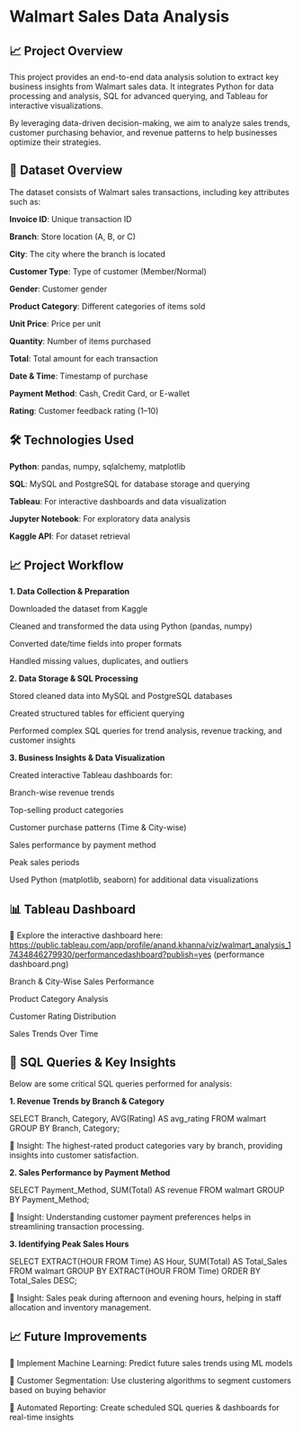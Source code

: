# Walmart Sales Data Analysis

## 📈 Project Overview

This project provides an end-to-end data analysis solution to extract key business insights from Walmart sales data. It integrates Python for data processing and analysis, SQL for advanced querying, and Tableau for interactive visualizations.

By leveraging data-driven decision-making, we aim to analyze sales trends, customer purchasing behavior, and revenue patterns to help businesses optimize their strategies.

## 📂 Dataset Overview

The dataset consists of Walmart sales transactions, including key attributes such as:

**Invoice ID**: Unique transaction ID

**Branch**: Store location (A, B, or C)

**City**: The city where the branch is located

**Customer Type**: Type of customer (Member/Normal)

**Gender**: Customer gender

**Product Category**: Different categories of items sold

**Unit Price**: Price per unit

**Quantity**: Number of items purchased

**Total**: Total amount for each transaction

**Date & Time**: Timestamp of purchase

**Payment Method**: Cash, Credit Card, or E-wallet

**Rating**: Customer feedback rating (1–10)

## 🛠️ Technologies Used

**Python**: pandas, numpy, sqlalchemy, matplotlib

**SQL**: MySQL and PostgreSQL for database storage and querying

**Tableau**: For interactive dashboards and data visualization

**Jupyter Notebook**: For exploratory data analysis

**Kaggle API**: For dataset retrieval

## 📈 Project Workflow

**1. Data Collection & Preparation**

Downloaded the dataset from Kaggle

Cleaned and transformed the data using Python (pandas, numpy)

Converted date/time fields into proper formats

Handled missing values, duplicates, and outliers

**2. Data Storage & SQL Processing**

Stored cleaned data into MySQL and PostgreSQL databases

Created structured tables for efficient querying

Performed complex SQL queries for trend analysis, revenue tracking, and customer insights

**3. Business Insights & Data Visualization**

Created interactive Tableau dashboards for:

Branch-wise revenue trends

Top-selling product categories

Customer purchase patterns (Time & City-wise)

Sales performance by payment method

Peak sales periods

Used Python (matplotlib, seaborn) for additional data visualizations

## 📊 Tableau Dashboard

📍 Explore the interactive dashboard here: https://public.tableau.com/app/profile/anand.khanna/viz/walmart_analysis_17434846279930/performancedashboard?publish=yes
(performance dashboard.png)

Branch & City-Wise Sales Performance

Product Category Analysis

Customer Rating Distribution

Sales Trends Over Time

## 🔖 SQL Queries & Key Insights

Below are some critical SQL queries performed for analysis:

**1. Revenue Trends by Branch & Category**

SELECT Branch, Category, AVG(Rating) AS avg_rating
FROM walmart
GROUP BY Branch, Category;

📌 Insight: The highest-rated product categories vary by branch, providing insights into customer satisfaction.

**2. Sales Performance by Payment Method**

SELECT Payment_Method, SUM(Total) AS revenue
FROM walmart
GROUP BY Payment_Method;

📌 Insight: Understanding customer payment preferences helps in streamlining transaction processing.

**3. Identifying Peak Sales Hours**

SELECT 
    EXTRACT(HOUR FROM Time) AS Hour, 
    SUM(Total) AS Total_Sales
FROM walmart
GROUP BY EXTRACT(HOUR FROM Time)
ORDER BY Total_Sales DESC;

📌 Insight: Sales peak during afternoon and evening hours, helping in staff allocation and inventory management.


## 📈 Future Improvements

🔹 Implement Machine Learning: Predict future sales trends using ML models

🔹 Customer Segmentation: Use clustering algorithms to segment customers based on buying behavior

🔹 Automated Reporting: Create scheduled SQL queries & dashboards for real-time insights
